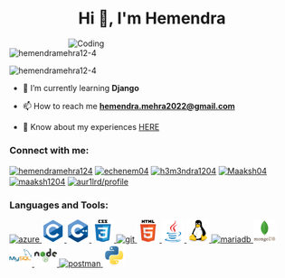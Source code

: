 <!-- 
[![MasterHead](https://external-content.duckduckgo.com/iu/?u=https%3A%2F%2Fuser-images.githubusercontent.com%2F31812582%2F118072005-93d46980-b3c6-11eb-9afd-629b4f706a56.gif&f=1&nofb=1&ipt=80dc8aca118601263f20f100d8b24aeeb833a6522d63d0edf34dfad845c51962&ipo=images)] 

-->


<h1 align="center">Hi 👋, I'm Hemendra</h1>
<!-- <h3 align="center">A passionate frontend developer from India</h3> -->
<img align="right" alt="Coding" width="400" src="https://external-content.duckduckgo.com/iu/?u=https%3A%2F%2Fcdn.dribbble.com%2Fusers%2F2131993%2Fscreenshots%2F4948736%2Fthoughtworks-gif_dribbble.gif&f=1&nofb=1&ipt=3d0d42ea033ba39d464ee00011caeec049d6d6fbae92b0ab5391e7c00365ebf8&ipo=images">

<p align="left"> <img src="https://komarev.com/ghpvc/?username=hemendramehra12-4&label=Profile%20views&color=0e75b6&style=flat" alt="hemendramehra12-4" /> </p>
<p align="left"> <img src="https://komarev.com/ghpvc/?username=hemendramehra12-4&label=Profile%20commits&color=0e75b6&style=flat" alt="hemendramehra12-4" /> </p>


- 🌱 I’m currently learning **Django**

- 📫 How to reach me **hemendra.mehra2022@gmail.com**

- 📄 Know about my experiences [HERE](https://drive.google.com/file/d/16Qz7aHwciV6R-nXLWiYCabP966gpXeuj/view?usp=drive_link)

<h3 align="left">Connect with me:</h3>

<p align="left">
    <!-- linkedin -->
    <a href="https://www.linkedin.com/in/hemendramehra124/" target="blank"><img align="center" src="https://raw.githubusercontent.com/rahuldkjain/github-profile-readme-generator/master/src/images/icons/Social/linked-in-alt.svg" alt="hemendramehra124" height="30" width="40" /></a>
    <!-- instagram -->
    <a href="https://instagram.com/echenem04" target="blank"><img align="center" src="https://raw.githubusercontent.com/rahuldkjain/github-profile-readme-generator/master/src/images/icons/Social/instagram.svg" alt="echenem04" height="40" width="30" /></a>
    <!-- hackerrank -->
    <a href="https://www.hackerrank.com/h3m3ndra1204" target="blank"><img align="center" src="https://raw.githubusercontent.com/rahuldkjain/github-profile-readme-generator/master/src/images/icons/Social/hackerrank.svg" alt="h3m3ndra1204" height="40" width="30" /></a>
    <!-- codeforces -->
    <a href="https://codeforces.com/profile/Maaksh04" target="blank"><img align="center" src="https://raw.githubusercontent.com/rahuldkjain/github-profile-readme-generator/master/src/images/icons/Social/codeforces.svg"      alt="Maaksh04" height="40" width="30" /></a> 
    <!-- codechef -->
    <a href="https://www.codechef.com/users/maaksh1204" target="blank"><img align="center" src="https://cdn-1.webcatalog.io/catalog/codechef/codechef-icon-filled-256.png?v=1714773964077"      alt="maaksh1204" height="40" width="40" /></a> 
    <!-- GFG -->
    <a href="https://auth.geeksforgeeks.org/user/aur1lrd/profile" target="blank"><img align="center" src="https://raw.githubusercontent.com/rahuldkjain/github-profile-readme-generator/master/src/images/icons/Social/geeks-for-geeks.svg" alt="aur1lrd/profile" height="40" width="30" /></a>
</p>

<h3 align="left">Languages and Tools:</h3>
<p align="left"> <a href="https://azure.microsoft.com/en-in/" target="_blank" rel="noreferrer"> <img src="https://www.vectorlogo.zone/logos/microsoft_azure/microsoft_azure-icon.svg" alt="azure" width="40" height="40"/> </a> <a href="https://www.cprogramming.com/" target="_blank" rel="noreferrer"> <img src="https://raw.githubusercontent.com/devicons/devicon/master/icons/c/c-original.svg" alt="c" width="40" height="40"/> </a> <a href="https://www.w3schools.com/cpp/" target="_blank" rel="noreferrer"> <img src="https://raw.githubusercontent.com/devicons/devicon/master/icons/cplusplus/cplusplus-original.svg" alt="cplusplus" width="40" height="40"/> </a> <a href="https://www.w3schools.com/css/" target="_blank" rel="noreferrer"> <img src="https://raw.githubusercontent.com/devicons/devicon/master/icons/css3/css3-original-wordmark.svg" alt="css3" width="40" height="40"/> </a> <a href="https://git-scm.com/" target="_blank" rel="noreferrer"> <img src="https://www.vectorlogo.zone/logos/git-scm/git-scm-icon.svg" alt="git" width="40" height="40"/> </a> <a href="https://www.w3.org/html/" target="_blank" rel="noreferrer"> <img src="https://raw.githubusercontent.com/devicons/devicon/master/icons/html5/html5-original-wordmark.svg" alt="html5" width="40" height="40"/> </a> <a href="https://www.java.com" target="_blank" rel="noreferrer"> <img src="https://raw.githubusercontent.com/devicons/devicon/master/icons/java/java-original.svg" alt="java" width="40" height="40"/> </a> <a href="https://www.linux.org/" target="_blank" rel="noreferrer"> <img src="https://raw.githubusercontent.com/devicons/devicon/master/icons/linux/linux-original.svg" alt="linux" width="40" height="40"/> </a> <a href="https://mariadb.org/" target="_blank" rel="noreferrer"> <img src="https://www.vectorlogo.zone/logos/mariadb/mariadb-icon.svg" alt="mariadb" width="40" height="40"/> </a> <a href="https://www.mongodb.com/" target="_blank" rel="noreferrer"> <img src="https://raw.githubusercontent.com/devicons/devicon/master/icons/mongodb/mongodb-original-wordmark.svg" alt="mongodb" width="40" height="40"/> </a> <a href="https://www.mysql.com/" target="_blank" rel="noreferrer"> <img src="https://raw.githubusercontent.com/devicons/devicon/master/icons/mysql/mysql-original-wordmark.svg" alt="mysql" width="40" height="40"/> </a> <a href="https://nodejs.org" target="_blank" rel="noreferrer"> <img src="https://raw.githubusercontent.com/devicons/devicon/master/icons/nodejs/nodejs-original-wordmark.svg" alt="nodejs" width="40" height="40"/> </a> <a href="https://postman.com" target="_blank" rel="noreferrer"> <img src="https://www.vectorlogo.zone/logos/getpostman/getpostman-icon.svg" alt="postman" width="40" height="40"/> </a> <a href="https://www.python.org" target="_blank" rel="noreferrer"> <img src="https://raw.githubusercontent.com/devicons/devicon/master/icons/python/python-original.svg" alt="python" width="40" height="40"/> </a> </p>